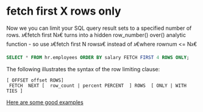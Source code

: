 # fetch first X rows only
Now we you can limit your SQL query result sets to a specified number of rows.
 ג€fetch first Nג€ turns into a hidden row_number() over() analytic function - so use ג€fetch first N rowsג€ instead of ג€where rownum <= Nג€ 
```sql
SELECT * FROM hr.employees ORDER BY salary FETCH FIRST 4 ROWS ONLY;
```
The following illustrates the syntax of the row limiting clause:
```
[ OFFSET offset ROWS]
 FETCH  NEXT [  row_count | percent PERCENT  ] ROWS  [ ONLY | WITH TIES ] 
```
[Here are some good examples](https://www.oracletutorial.com/oracle-basics/oracle-fetch/)

